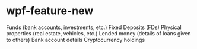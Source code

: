 # wpf-feature-new
Funds (bank accounts, investments, etc.) Fixed Deposits (FDs) Physical properties (real estate, vehicles, etc.) Lended money (details of loans given to others) Bank account details Cryptocurrency holdings
